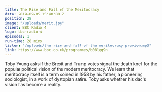 ```yaml
---
title: The Rise and Fall of the Meritocracy
date: 2019-09-05 15:40:00 Z
position: 28
image: "/uploads/merit.jpg"
client: BBC Radio 4
logo: bbc-radio-4
episodes: 1
run-time: 28 mins
listen: "/uploads/the-rise-and-fall-of-the-meritocracy-preview.mp3"
link: https://www.bbc.co.uk/programmes/b08lgq9n
---
```


Toby Young asks if the Brexit and Trump votes signal the death knell for the popular political vision of the modern meritocracy. We learn that meritocracy itself is a term coined in 1958 by his father, a pioneering sociologist, in a work of dystopian satire. Toby asks whether his dad's vision has become a reality.